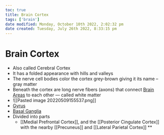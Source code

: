 ```yaml
---
toc: true
title: Brain Cortex
tags: ['brain']
date modified: Monday, October 10th 2022, 2:02:32 pm
date created: Tuesday, July 26th 2022, 8:33:15 pm
---
```


# Brain Cortex
- Also called Cerebral Cortex
- It has a folded appearance with hills and valleys
- The nerve cell bodies color the cortex grey-brown giving it its name – gray matter
- Beneath the cortex are long nerve fibers (axons) that connect [Brain Areas](Brain%20Areas.md) to each other — called white matter
- ![[Pasted image 20220509155537.png]]
- [Gyrus](Gyrus.md)
- [Basal Ganglia](Basal%20Ganglia.md)
- Divided into parts
	- [[Medial Prefrontal Cortex]], and the [[Posterior Cingulate Cortex]] with the nearby [[Precuneus]] and [[Lateral Parietal Cortex]]
**




